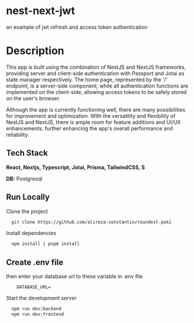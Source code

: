 # nest-next-jwt

an example of jwt refresh and access token authentication

# Description

This app is built using the combination of NestJS and NextJS frameworks, providing server and client-side authentication with Passport and Jotai as state manager respectively. The home page, represented by the '/' endpoint, is a server-side component, while all authentication functions are implemented on the client-side, allowing access tokens to be safely stored on the user's browser.

Although the app is currently functioning well, there are many possibilities for improvement and optimization. With the versatility and flexibility of NestJS and NextJS, there is ample room for feature additions and UI/UX enhancements. further enhancing the app's overall performance and reliability.


## Tech Stack

**React, Nextjs, Typescript, Jotai, Prisma, TailwindCSS, S**

**DB:** Postgresql

## Run Locally

Clone the project

```bash
  git clone https://github.com/alireza-constantin/roundest-poki
```

Install dependencies

```bash
  npm install | pnpm install
```

## Create .env file

then enter your database url to these variable in .env file

```code
    DATABASE_URL=
```

Start the development server

```bash
  npm run dev:backend
  npm run dev:frontend
```